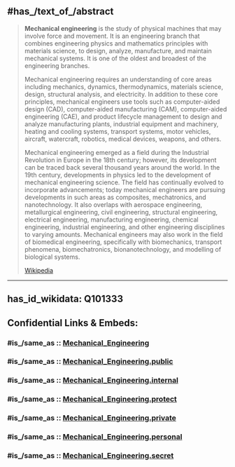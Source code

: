 ﻿---
aliases:
- "Mechanical engineering"
has_id_wikidata: Q101333
---

## #has_/text_of_/abstract 

> **Mechanical engineering** is the study of physical machines that may involve force and movement. 
> It is an engineering branch that combines engineering physics and mathematics principles 
> with materials science, to design, analyze, manufacture, and maintain mechanical systems. 
> It is one of the oldest and broadest of the engineering branches.
>
> Mechanical engineering requires an understanding of core areas including mechanics, dynamics, thermodynamics, materials science, design, structural analysis, and electricity. In addition to these core principles, mechanical engineers use tools such as computer-aided design (CAD), computer-aided manufacturing (CAM), computer-aided engineering (CAE), and product lifecycle management to design and analyze manufacturing plants, industrial equipment and machinery, heating and cooling systems, transport systems, motor vehicles, aircraft, watercraft, robotics, medical devices, weapons, and others.
>
> Mechanical engineering emerged as a field during the Industrial Revolution in Europe in the 18th century; however, its development can be traced back several thousand years around the world. In the 19th century, developments in physics led to the development of mechanical engineering science. The field has continually evolved to incorporate advancements; today mechanical engineers are pursuing developments in such areas as composites, mechatronics, and nanotechnology. It also overlaps with aerospace engineering, metallurgical engineering, civil engineering, structural engineering, electrical engineering, manufacturing engineering, chemical engineering, industrial engineering, and other engineering disciplines to varying amounts. Mechanical engineers may also work in the field of biomedical engineering, specifically with biomechanics, transport phenomena, biomechatronics, bionanotechnology, and modelling of biological systems.
>
> [Wikipedia](https://en.wikipedia.org/wiki/Mechanical%20engineering) 



---
has_id_wikidata: Q101333
---


## Confidential Links & Embeds: 

### #is_/same_as :: [Mechanical_Engineering](/_Standards/Technology/Mechanical_Engineering.md) 

### #is_/same_as :: [Mechanical_Engineering.public](/_public/Technology/Mechanical_Engineering.public.md) 

### #is_/same_as :: [Mechanical_Engineering.internal](/_internal/Technology/Mechanical_Engineering.internal.md) 

### #is_/same_as :: [Mechanical_Engineering.protect](/_protect/Technology/Mechanical_Engineering.protect.md) 

### #is_/same_as :: [Mechanical_Engineering.private](/_private/Technology/Mechanical_Engineering.private.md) 

### #is_/same_as :: [Mechanical_Engineering.personal](/_personal/Technology/Mechanical_Engineering.personal.md) 

### #is_/same_as :: [Mechanical_Engineering.secret](/_secret/Technology/Mechanical_Engineering.secret.md)

